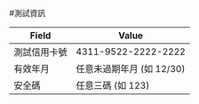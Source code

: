 


#測試資訊

| Field  | Value               |
| ------ | ------------------- |
| 測試信用卡號 | 4311-9522-2222-2222 |
| 有效年月   | 任意未過期年月 (如 12/30)   |
| 安全碼    | 任意三碼 (如 123)        |
